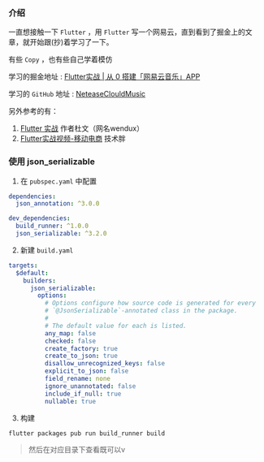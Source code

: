 ### 介绍

一直想接触一下 `Flutter` ，用 `Flutter` 写一个网易云，直到看到了掘金上的文章，就开始跟(抄)着学习了一下。

有些 `Copy` ，也有些自己学着模仿

学习的掘金地址 : [Flutter实战 | 从 0 搭建「网易云音乐」APP](https://juejin.im/post/5d9de9a2e51d4578282ce25a)

学习的 `GitHub` 地址 : [NeteaseClouldMusic](https://github.com/wanglu1209/NeteaseClouldMusic)

另外参考的有：
1.  [Flutter 实战](https://book.flutterchina.club/) 作者杜文（网名wendux）
2.  [Flutter实战视频-移动电商](https://jspang.com/posts/2019/03/01/flutter-shop.html) 技术胖


### 使用 json_serializable 

1. 在 `pubspec.yaml` 中配置

```yaml
dependencies:
  json_annotation: ^3.0.0

dev_dependencies:
  build_runner: ^1.0.0
  json_serializable: ^3.2.0
```
2. 新建 `build.yaml`

```yaml
targets:
  $default:
    builders:
      json_serializable:
        options:
          # Options configure how source code is generated for every
          # `@JsonSerializable`-annotated class in the package.
          #
          # The default value for each is listed.
          any_map: false
          checked: false
          create_factory: true
          create_to_json: true
          disallow_unrecognized_keys: false
          explicit_to_json: false
          field_rename: none
          ignore_unannotated: false
          include_if_null: true
          nullable: true
```

3. 构建
```shell
flutter packages pub run build_runner build
```

> 然后在对应目录下查看既可以v